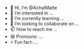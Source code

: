 - 👋 Hi, I’m @AchalMatte
- 👀 I’m interested in ...
- 🌱 I’m currently learning ...
- 💞️ I’m looking to collaborate on ...
- 📫 How to reach me ...
- 😄 Pronouns: ...
- ⚡ Fun fact: ...

<!---
AchalMatte/AchalMatte is a ✨ special ✨ repository because its `README.md` (this file) appears on your GitHub profile.
You can click the Preview link to take a look at your changes.
--->
